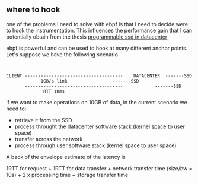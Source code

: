 ## where to hook

one of the problems I need to solve with ebpf is that I need to decide were to hook the instrumentation. This influences the performance gain that I can potentially obtain from the thesis
[programmable ssd in datacenter](https://cacm.acm.org/magazines/2019/6/237002-programmable-solid-state-storage-in-future-cloud-datacenters/fulltext?mobile=false)


ebpf is powerful and can be used to hook at many different anchor points. Let's suppose we have the following scenario

```


CLIENT -------------------------------------	DATACENTER  -------SSD
		     1GB/s link				    -------SSD
       -------------------------------------		    -------SSD
		      RTT 10ms

```

if we want to make operations on 10GB of data, in the current scenario we need to:
- retrieve it from the SSD
- process throught the datacenter software stack (kernel space to user space)
- transfer across the network
- process through user software stack (kernel space to user space)

A back of the envelope estimate of the latency is

1RTT for request + 1RTT for data transfer + network transfer time (size/bw = 10s) + 2 x processing time + storage transfer time 


